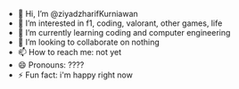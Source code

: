 - 👋 Hi, I’m @ziyadzharifKurniawan
- 👀 I’m interested in f1, coding, valorant, other games, life
- 🌱 I’m currently learning coding and computer engineering
- 💞️ I’m looking to collaborate on nothing
- 📫 How to reach me: not yet
- 😄 Pronouns: ????
- ⚡ Fun fact: i'm happy right now

<!---
ziyadzharifKurniawan/ziyadzharifKurniawan is a ✨ special ✨ repository because its `README.md` (this file) appears on your GitHub profile.
You can click the Preview link to take a look at your changes.
--->
